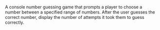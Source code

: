 A console number guessing game that prompts a player to choose a number between a specified range of numbers. After the user guesses the correct number, display the number of attempts it took them to guess correctly. 

